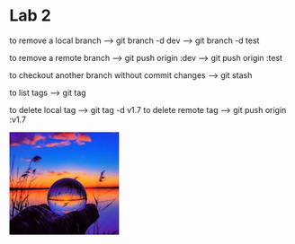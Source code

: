 # Lab 2
to remove a local branch --> git branch -d dev
                         --> git branch -d test

to remove a remote branch --> git push origin :dev
                          --> git push origin :test

to checkout another branch without commit changes --> git stash

to list tags --> git tag

to delete local tag   --> git tag -d v1.7
to delete remote tag  --> git push origin :v1.7

![how to add a pic in readme.md file](img4.jpeg)